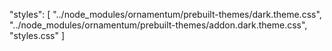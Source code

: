  "styles": [
    "../node_modules/ornamentum/prebuilt-themes/dark.theme.css",
    "../node_modules/ornamentum/prebuilt-themes/addon.dark.theme.css",
    "styles.css"
 ]

